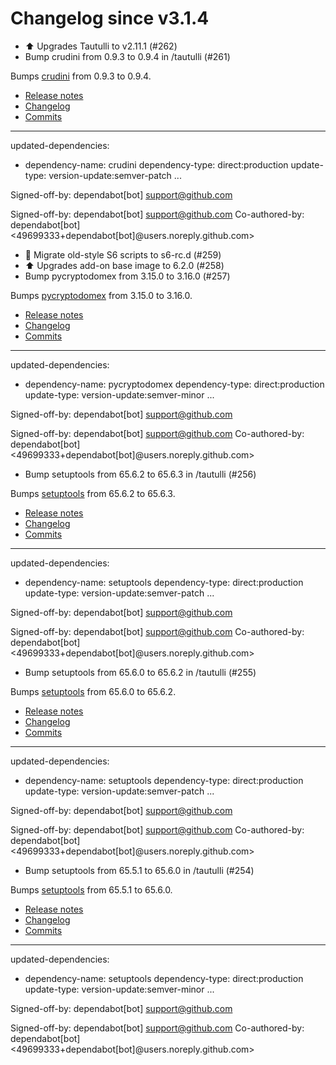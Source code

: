 # Changelog since v3.1.4
- ⬆️ Upgrades Tautulli to v2.11.1 (#262) 
- Bump crudini from 0.9.3 to 0.9.4 in /tautulli (#261)

Bumps [crudini](https://github.com/pixelb/crudini) from 0.9.3 to 0.9.4.
- [Release notes](https://github.com/pixelb/crudini/releases)
- [Changelog](https://github.com/pixelb/crudini/blob/master/NEWS)
- [Commits](https://github.com/pixelb/crudini/compare/0.9.3...0.9.4)

---
updated-dependencies:
- dependency-name: crudini
  dependency-type: direct:production
  update-type: version-update:semver-patch
...

Signed-off-by: dependabot[bot] <support@github.com>

Signed-off-by: dependabot[bot] <support@github.com>
Co-authored-by: dependabot[bot] <49699333+dependabot[bot]@users.noreply.github.com> 
- 🔨 Migrate old-style S6 scripts to s6-rc.d (#259) 
- ⬆️ Upgrades add-on base image to 6.2.0 (#258) 
- Bump pycryptodomex from 3.15.0 to 3.16.0 (#257)

Bumps [pycryptodomex](https://github.com/Legrandin/pycryptodome) from 3.15.0 to 3.16.0.
- [Release notes](https://github.com/Legrandin/pycryptodome/releases)
- [Changelog](https://github.com/Legrandin/pycryptodome/blob/master/Changelog.rst)
- [Commits](https://github.com/Legrandin/pycryptodome/compare/v3.15.0...v3.16.0)

---
updated-dependencies:
- dependency-name: pycryptodomex
  dependency-type: direct:production
  update-type: version-update:semver-minor
...

Signed-off-by: dependabot[bot] <support@github.com>

Signed-off-by: dependabot[bot] <support@github.com>
Co-authored-by: dependabot[bot] <49699333+dependabot[bot]@users.noreply.github.com> 
- Bump setuptools from 65.6.2 to 65.6.3 in /tautulli (#256)

Bumps [setuptools](https://github.com/pypa/setuptools) from 65.6.2 to 65.6.3.
- [Release notes](https://github.com/pypa/setuptools/releases)
- [Changelog](https://github.com/pypa/setuptools/blob/main/CHANGES.rst)
- [Commits](https://github.com/pypa/setuptools/compare/v65.6.2...v65.6.3)

---
updated-dependencies:
- dependency-name: setuptools
  dependency-type: direct:production
  update-type: version-update:semver-patch
...

Signed-off-by: dependabot[bot] <support@github.com>

Signed-off-by: dependabot[bot] <support@github.com>
Co-authored-by: dependabot[bot] <49699333+dependabot[bot]@users.noreply.github.com> 
- Bump setuptools from 65.6.0 to 65.6.2 in /tautulli (#255)

Bumps [setuptools](https://github.com/pypa/setuptools) from 65.6.0 to 65.6.2.
- [Release notes](https://github.com/pypa/setuptools/releases)
- [Changelog](https://github.com/pypa/setuptools/blob/main/CHANGES.rst)
- [Commits](https://github.com/pypa/setuptools/compare/v65.6.0...v65.6.2)

---
updated-dependencies:
- dependency-name: setuptools
  dependency-type: direct:production
  update-type: version-update:semver-patch
...

Signed-off-by: dependabot[bot] <support@github.com>

Signed-off-by: dependabot[bot] <support@github.com>
Co-authored-by: dependabot[bot] <49699333+dependabot[bot]@users.noreply.github.com> 
- Bump setuptools from 65.5.1 to 65.6.0 in /tautulli (#254)

Bumps [setuptools](https://github.com/pypa/setuptools) from 65.5.1 to 65.6.0.
- [Release notes](https://github.com/pypa/setuptools/releases)
- [Changelog](https://github.com/pypa/setuptools/blob/main/CHANGES.rst)
- [Commits](https://github.com/pypa/setuptools/compare/v65.5.1...v65.6.0)

---
updated-dependencies:
- dependency-name: setuptools
  dependency-type: direct:production
  update-type: version-update:semver-minor
...

Signed-off-by: dependabot[bot] <support@github.com>

Signed-off-by: dependabot[bot] <support@github.com>
Co-authored-by: dependabot[bot] <49699333+dependabot[bot]@users.noreply.github.com> 
